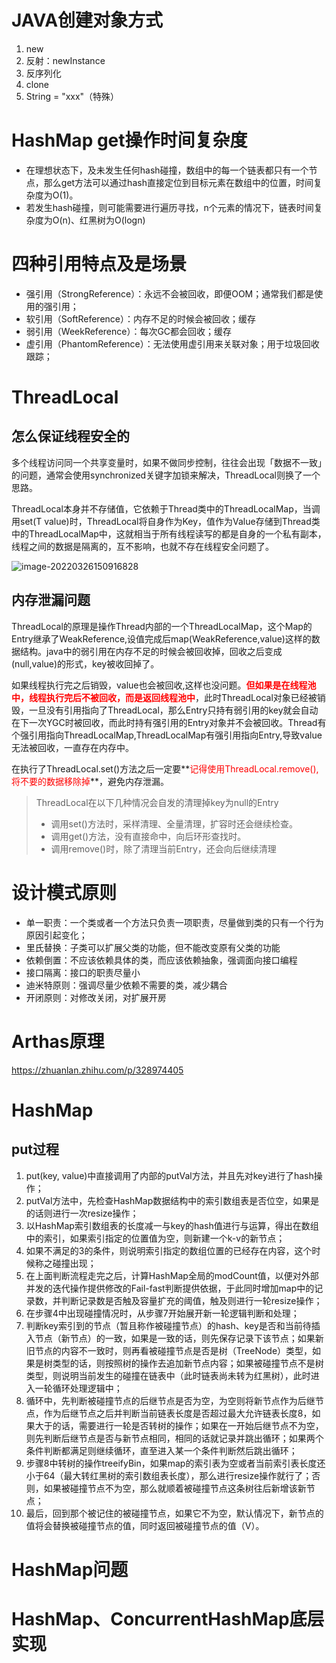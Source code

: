# JAVA创建对象方式

1. new
2. 反射：newInstance
3. 反序列化
4. clone
5. String = "xxx"（特殊）

# HashMap get操作时间复杂度

- 在理想状态下，及未发生任何hash碰撞，数组中的每一个链表都只有一个节点，那么get方法可以通过hash直接定位到目标元素在数组中的位置，时间复杂度为O(1)。
- 若发生hash碰撞，则可能需要进行遍历寻找，n个元素的情况下，链表时间复杂度为O(n)、红黑树为O(logn)



# 四种引用特点及是场景

- 强引用（StrongReference）：永远不会被回收，即便OOM；通常我们都是使用的强引用；
- 软引用（SoftReference）：内存不足的时候会被回收；缓存
- 弱引用（WeekReference）：每次GC都会回收；缓存
- 虚引用（PhantomReference）：无法使用虚引用来关联对象；用于垃圾回收跟踪；



# ThreadLocal

## 怎么保证线程安全的

多个线程访问同一个共享变量时，如果不做同步控制，往往会出现「数据不一致」的问题，通常会使用synchronized关键字加锁来解决，ThreadLocal则换了一个思路。

ThreadLocal本身并不存储值，它依赖于Thread类中的ThreadLocalMap，当调用set(T value)时，ThreadLocal将自身作为Key，值作为Value存储到Thread类中的ThreadLocalMap中，这就相当于所有线程读写的都是自身的一个私有副本，线程之间的数据是隔离的，互不影响，也就不存在线程安全问题了。

![image-20220326150916828](https://gitee.com/firewolf/allinone/raw/master/images/image-20220326150916828.png)



## 内存泄漏问题

ThreadLocal的原理是操作Thread内部的一个ThreadLocalMap，这个Map的Entry继承了WeakReference,设值完成后map(WeakReference,value)这样的数据结构。java中的弱引用在内存不足的时候会被回收掉，回收之后变成(null,value)的形式，key被收回掉了。

如果线程执行完之后销毁，value也会被回收,这样也没问题。**<font color=red>但如果是在线程池中，线程执行完后不被回收，而是返回线程池中</font>**，此时ThreadLocal对象已经被销毁，一旦没有引用指向了ThreadLocal，那么Entry只持有弱引用的key就会自动在下一次YGC时被回收，而此时持有强引用的Entry对象并不会被回收。Thread有个强引用指向ThreadLocalMap,ThreadLocalMap有强引用指向Entry,导致value无法被回收，一直存在内存中。

在执行了ThreadLocal.set()方法之后一定要**<font color=red>记得使用ThreadLocal.remove(),将不要的数据移除掉</font>**，避免内存泄漏。

> ThreadLocal在以下几种情况会自发的清理掉key为null的Entry
>
> - 调用set()方法时，采样清理、全量清理，扩容时还会继续检查。
> - 调用get()方法，没有直接命中，向后环形查找时。
> - 调用remove()时，除了清理当前Entry，还会向后继续清理



# 设计模式原则

- 单一职责：一个类或者一个方法只负责一项职责，尽量做到类的只有一个行为原因引起变化；
- 里氏替换：子类可以扩展父类的功能，但不能改变原有父类的功能
- 依赖倒置：不应该依赖具体的类，而应该依赖抽象，强调面向接口编程
- 接口隔离：接口的职责尽量小
- 迪米特原则：强调尽量少依赖不需要的类，减少耦合
- 开闭原则：对修改关闭，对扩展开房



# Arthas原理

https://zhuanlan.zhihu.com/p/328974405



# HashMap

## put过程

1. put(key, value)中直接调用了内部的putVal方法，并且先对key进行了hash操作；
2. putVal方法中，先检查HashMap数据结构中的索引数组表是否位空，如果是的话则进行一次resize操作；
3. 以HashMap索引数组表的长度减一与key的hash值进行与运算，得出在数组中的索引，如果索引指定的位置值为空，则新建一个k-v的新节点；
4. 如果不满足的3的条件，则说明索引指定的数组位置的已经存在内容，这个时候称之碰撞出现；
5. 在上面判断流程走完之后，计算HashMap全局的modCount值，以便对外部并发的迭代操作提供修改的Fail-fast判断提供依据，于此同时增加map中的记录数，并判断记录数是否触及容量扩充的阈值，触及则进行一轮resize操作；
6. 在步骤4中出现碰撞情况时，从步骤7开始展开新一轮逻辑判断和处理；
7. 判断key索引到的节点（暂且称作被碰撞节点）的hash、key是否和当前待插入节点（新节点）的一致，如果是一致的话，则先保存记录下该节点；如果新旧节点的内容不一致时，则再看被碰撞节点是否是树（TreeNode）类型，如果是树类型的话，则按照树的操作去追加新节点内容；如果被碰撞节点不是树类型，则说明当前发生的碰撞在链表中（此时链表尚未转为红黑树），此时进入一轮循环处理逻辑中；
8. 循环中，先判断被碰撞节点的后继节点是否为空，为空则将新节点作为后继节点，作为后继节点之后并判断当前链表长度是否超过最大允许链表长度8，如果大于的话，需要进行一轮是否转树的操作；如果在一开始后继节点不为空，则先判断后继节点是否与新节点相同，相同的话就记录并跳出循环；如果两个条件判断都满足则继续循环，直至进入某一个条件判断然后跳出循环；
9. 步骤8中转树的操作treeifyBin，如果map的索引表为空或者当前索引表长度还小于64（最大转红黑树的索引数组表长度），那么进行resize操作就行了；否则，如果被碰撞节点不为空，那么就顺着被碰撞节点这条树往后新增该新节点；
10. 最后，回到那个被记住的被碰撞节点，如果它不为空，默认情况下，新节点的值将会替换被碰撞节点的值，同时返回被碰撞节点的值（V）。




# HashMap问题



# HashMap、ConcurrentHashMap底层实现